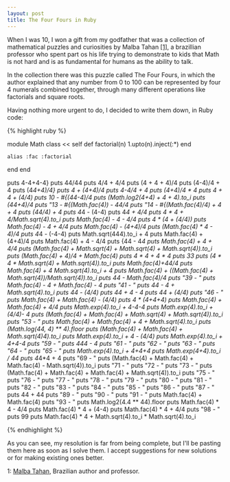 ```yaml
---
layout: post
title: The Four Fours in Ruby
---
```


<span class="drops">W</span>hen I was 10, I won a gift from my godfather that was a collection of mathematical puzzles and curiosities by Malba Tahan <a href="#foot-link-1">[1]</a>, a brazillian professor who spent part os his life trying to demonstrate to kids that Math is not hard and is as fundamental for humans as the ability to talk.

In the collection there was this puzzle called The Four Fours, in which the author explained that any number from 0 to 100 can be represented by four 4 numerals combined together, through many different operations like factorials and square roots.

Having nothing more urgent to do, I decided to write them down, in Ruby code:

{% highlight ruby %}

module Math
  class << self
    def factorial(n)
      1.upto(n).inject(:*)
    end

    alias :fac :factorial
  end
end

puts 4-4+4-4}
puts 44/44
puts 4/4 + 4/4
puts (4 + 4 + 4)/4
puts (4-4)/4 + 4
puts (4*4+4)/4}
puts 4 + (4+4)/4
puts 4-4/4 + 4
puts (4+4)/4 * 4
puts 4 + 4 + (4/4)
puts 10 - #{(44-4)/4
puts (Math.log2(4+4) + 4 + 4).to_i
puts (44+4)/4
puts "13 - #{(Math.fac(4)) - 44/4
puts "14 - #{(Math.fac(4)/4) + 4 + 4
puts (44/4) + 4
puts 4*4 - (4-4)
puts 4*4 + 4/4
puts 4 * 4 + 4/Math.sqrt(4).to_i
puts Math.fac(4) - 4 - 4/4
puts 4 * (4 + (4/4))
puts Math.fac(4) - 4 + 4/4
puts Math.fac(4) - (4+4)/4
puts (Math.fac(4) * 4 - 4)/4
puts 4*4 - (-4-4)
puts Math.sqrt(444).to_i + 4
puts Math.fac(4) + (4+4)/4
puts Math.fac(4) + 4 - 4/4
puts {44 - 4*4
puts Math.fac(4) + 4 + 4/4
puts (Math.fac(4) + Math.sqrt(4) + Math.sqrt(4) + Math.sqrt(4)).to_i
puts (Math.fac(4) + 4)/4 + Math.fac(4)
puts 4 * 4 + 4 * 4
puts 33
puts (4 * 4 * Math.sqrt(4) + Math.sqrt(4)).to_i
puts Math.fac(4)+44/4
puts Math.fac(4) + 4 *Math.sqrt(4).to_i + 4
puts Math.fac(4) + ((Math.fac(4) + Math.sqrt(4))/Math.sqrt(4)).to_i
puts 44 - Math.fac(4)/4
puts "39 - "
puts Math.fac(4) - 4 + Math.fac(4) - 4
puts "41 - "
puts 44 - 4 + Math.sqrt(4).to_i
puts 44 - (4/4)
puts 44 + 4 - 4
puts 44 + (4/4)
puts "46 - "
puts Math.fac(4) + Math.fac(4) - (4/4)
puts 4 * (4+4+4)
puts Math.fac(4) + Math.fac(4) + 4/4
puts Math.exp(4).to_i + 4-4-4
puts Math.exp(4).to_i + (4/4)- 4
puts (Math.fac(4) + Math.fac(4) + Math.sqrt(4) + Math.sqrt(4)).to_i
puts "53 - "
puts Math.fac(4) + Math.fac(4) + 4 + Math.sqrt(4).to_i
puts (Math.log(44, 4) ** 4).floor
puts (Math.fac(4) + Math.fac(4) + Math.sqrt(4)*4).to_i
puts Math.exp(4).to_i + 4 - (4/4)
puts Math.exp(4).to_i + 4+4-4
puts "59 - "
puts 4*4*4 - 4
puts "61 - "
puts "62 - "
puts "63 - "
puts "64 - "
puts "65 - "
puts Math.exp(4).to_i + 4+4+4
puts Math.exp(4+4).to_i / 44
puts 4*4*4 + 4
puts "69 - "
puts (Math.fac(4) + Math.fac(4) + Math.fac(4) - Math.sqrt(4)).to_i
puts "71 - "
puts "72 - "
puts "73 - "
puts (Math.fac(4) + Math.fac(4) + Math.fac(4) + Math.sqrt(4)).to_i
puts "75 - "
puts "76 - "
puts "77 - "
puts "78 - "
puts "79 - "
puts "80 - "
puts "81 - "
puts "82 - "
puts "83 - "
puts "84 - "
puts "85 - "
puts "86 - "
puts "87 - "
puts 44 + 44
puts "89 - "
puts "90 - "
puts "91 - "
puts Math.fac(4) + Math.fac(4)
puts "93 - "
puts Math.log2(4.4 ** 44).floor
puts Math.fac(4) * 4 - 4/4
puts Math.fac(4) * 4 + (4-4)
puts Math.fac(4) * 4 + 4/4
puts "98 - "
puts 99
puts Math.fac(4) * 4 + Math.sqrt(4).to_i * Math.sqrt(4).to_i

{% endhighlight %}

As you can see, my resolution is far from being complete, but I'll be pasting them here as soon as I solve them. I accept suggestions for new solutions or for making existing ones better.

<p class="foot-link" id="foot-link-1">1: <a title="Malba Tahan article on Wikipedia" href="http://en.wikipedia.org/wiki/Malba_Tahan">Malba Tahan</a>, Brazilian author and professor.</p>